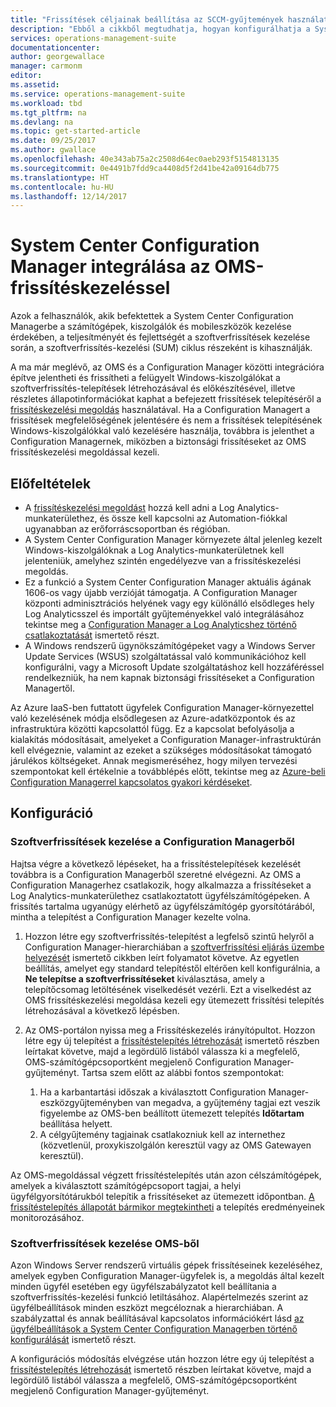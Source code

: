 ```yaml
---
title: "Frissítések céljainak beállítása az SCCM-gyűjtemények használatával az OMS-frissítéskezelésben | Microsoft Docs"
description: "Ebből a cikkből megtudhatja, hogyan konfigurálhatja a System Center Configuration Managert ezzel a megoldással az SCCM által kezelt számítógépek frissítéseinek kezelésére."
services: operations-management-suite
documentationcenter: 
author: georgewallace
manager: carmonm
editor: 
ms.assetid: 
ms.service: operations-management-suite
ms.workload: tbd
ms.tgt_pltfrm: na
ms.devlang: na
ms.topic: get-started-article
ms.date: 09/25/2017
ms.author: gwallace
ms.openlocfilehash: 40e343ab75a2c2508d64ec0aeb293f5154813135
ms.sourcegitcommit: 0e4491b7fdd9ca4408d5f2d41be42a09164db775
ms.translationtype: HT
ms.contentlocale: hu-HU
ms.lasthandoff: 12/14/2017
---
```

# <a name="integrate-system-center-configuration-manager-with-oms-update-management"></a>System Center Configuration Manager integrálása az OMS-frissítéskezeléssel

Azok a felhasználók, akik befektettek a System Center Configuration Managerbe a számítógépek, kiszolgálók és mobileszközök kezelése érdekében, a teljesítményét és fejlettségét a szoftverfrissítések kezelése során, a szoftverfrissítés-kezelési (SUM) ciklus részeként is kihasználják.  

A ma már meglévő, az OMS és a Configuration Manager közötti integrációra építve jelentheti és frissítheti a felügyelt Windows-kiszolgálókat a szoftverfrissítés-telepítések létrehozásával és előkészítésével, illetve részletes állapotinformációkat kaphat a befejezett frissítések telepítéséről a [frissítéskezelési megoldás](../operations-management-suite/oms-solution-update-management.md) használatával. Ha a Configuration Managert a frissítések megfelelőségének jelentésére és nem a frissítések telepítésének Windows-kiszolgálókkal való kezelésére használja, továbbra is jelenthet a Configuration Managernek, miközben a biztonsági frissítéseket az OMS frissítéskezelési megoldással kezeli.

## <a name="prerequisites"></a>Előfeltételek

* A [frissítéskezelési megoldást](../operations-management-suite/oms-solution-update-management.md) hozzá kell adni a Log Analytics-munkaterülethez, és össze kell kapcsolni az Automation-fiókkal ugyanabban az erőforráscsoportban és régióban.   
* A System Center Configuration Manager környezete által jelenleg kezelt Windows-kiszolgálóknak a Log Analytics-munkaterületnek kell jelenteniük, amelyhez szintén engedélyezve van a frissítéskezelési megoldás.  
* Ez a funkció a System Center Configuration Manager aktuális ágának 1606-os vagy újabb verzióját támogatja.  A Configuration Manager központi adminisztrációs helyének vagy egy különálló elsődleges hely Log Analyticsszel és importált gyűjteményekkel való integrálásához tekintse meg a [Configuration Manager a Log Analyticshez történő csatlakoztatását](../log-analytics/log-analytics-sccm.md) ismertető részt.  
* A Windows rendszerű ügynökszámítógépeket vagy a Windows Server Update Services (WSUS) szolgáltatással való kommunikációhoz kell konfigurálni, vagy a Microsoft Update szolgáltatáshoz kell hozzáféréssel rendelkezniük, ha nem kapnak biztonsági frissítéseket a Configuration Managertől.   

Az Azure IaaS-ben futtatott ügyfelek Configuration Manager-környezettel való kezelésének módja elsődlegesen az Azure-adatközpontok és az infrastruktúra közötti kapcsolattól függ. Ez a kapcsolat befolyásolja a kialakítás módosításait, amelyeket a Configuration Manager-infrastruktúrán kell elvégeznie, valamint az ezeket a szükséges módosításokat támogató járulékos költségeket.  Annak megismeréséhez, hogy milyen tervezési szempontokat kell értékelnie a továbblépés előtt, tekintse meg az [Azure-beli Configuration Managerrel kapcsolatos gyakori kérdéseket](https://docs.microsoft.com/sccm/core/understand/configuration-manager-on-azure#networking).    

## <a name="configuration"></a>Konfiguráció

### <a name="manage-software-updates-from-configuration-manager"></a>Szoftverfrissítések kezelése a Configuration Managerből 

Hajtsa végre a következő lépéseket, ha a frissítéstelepítések kezelését továbbra is a Configuration Managerből szeretné elvégezni.  Az OMS a Configuration Managerhez csatlakozik, hogy alkalmazza a frissítéseket a Log Analytics-munkaterülethez csatlakoztatott ügyfélszámítógépeken. A frissítés tartalma ugyanúgy elérhető az ügyfélszámítógép gyorsítótárából, mintha a telepítést a Configuration Manager kezelte volna.  

1. Hozzon létre egy szoftverfrissítés-telepítést a legfelső szintű helyről a Configuration Manager-hierarchiában a [szoftverfrissítési eljárás üzembe helyezését](https://docs.microsoft.com/sccm/sum/deploy-use/deploy-software-updates) ismertető cikkben leírt folyamatot követve.  Az egyetlen beállítás, amelyet egy standard telepítéstől eltérően kell konfigurálnia, a **Ne telepítse a szoftverfrissítéseket** kiválasztása, amely a telepítőcsomag letöltésének viselkedését vezérli. Ezt a viselkedést az OMS frissítéskezelési megoldása kezeli egy ütemezett frissítési telepítés létrehozásával a következő lépésben.  

1. Az OMS-portálon nyissa meg a Frissítéskezelés irányítópultot.  Hozzon létre egy új telepítést a [frissítéstelepítés létrehozását](../operations-management-suite/oms-solution-update-management.md#creating-an-update-deployment) ismertető részben leírtakat követve, majd a legördülő listából válassza ki a megfelelő, OMS-számítógépcsoportként megjelenő Configuration Manager-gyűjteményt.  Tartsa szem előtt az alábbi fontos szempontokat:
    1. Ha a karbantartási időszak a kiválasztott Configuration Manager-eszközgyűjteményben van megadva, a gyűjtemény tagjai ezt veszik figyelembe az OMS-ben beállított ütemezett telepítés **Időtartam** beállítása helyett.
    1. A célgyűjtemény tagjainak csatlakozniuk kell az internethez (közvetlenül, proxykiszolgálón keresztül vagy az OMS Gatewayen keresztül).  

Az OMS-megoldással végzett frissítéstelepítés után azon célszámítógépek, amelyek a kiválasztott számítógépcsoport tagjai, a helyi ügyfélgyorsítótárukból telepítik a frissítéseket az ütemezett időpontban.  [A frissítéstelepítés állapotát bármikor megtekintheti](../operations-management-suite/oms-solution-update-management.md#viewing-update-deployments) a telepítés eredményeinek monitorozásához.  


### <a name="manage-software-updates-from-oms"></a>Szoftverfrissítések kezelése OMS-ből

Azon Windows Server rendszerű virtuális gépek frissítéseinek kezeléséhez, amelyek egyben Configuration Manager-ügyfelek is, a megoldás által kezelt minden ügyfél esetében egy ügyfélszabályzatot kell beállítania a szoftverfrissítés-kezelési funkció letiltásához.  Alapértelmezés szerint az ügyfélbeállítások minden eszközt megcéloznak a hierarchiában.  A szabályzattal és annak beállításával kapcsolatos információkért lásd [az ügyfélbeállítások a System Center Configuration Managerben történő konfigurálását](https://docs.microsoft.com/sccm/core/clients/deploy/configure-client-settings) ismertető részt.  

A konfigurációs módosítás elvégzése után hozzon létre egy új telepítést a [frissítéstelepítés létrehozását](../operations-management-suite/oms-solution-update-management.md#creating-an-update-deployment) ismertető részben leírtakat követve, majd a legördülő listából válassza a megfelelő, OMS-számítógépcsoportként megjelenő Configuration Manager-gyűjteményt. 

